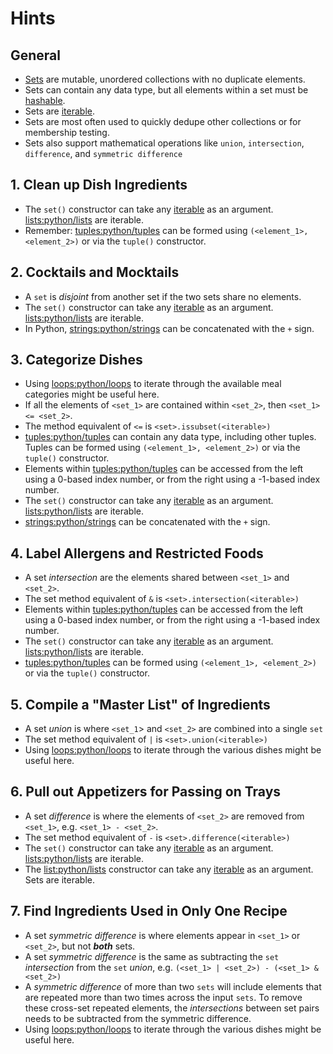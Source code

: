 # Hints

## General

- [Sets][sets] are mutable, unordered collections with no duplicate elements.
- Sets can contain any data type, but all elements within a set must be [hashable][hashable].
- Sets are [iterable][iterable].
- Sets are most often used to quickly dedupe other collections or for membership testing.
- Sets also support mathematical operations like `union`, `intersection`, `difference`, and `symmetric difference`

## 1. Clean up Dish Ingredients

- The `set()` constructor can take any [iterable][iterable] as an argument. [lists:python/lists](https://exercism.lol/tracks/python/concepts/lists) are iterable.
- Remember: [tuples:python/tuples](https://exercism.lol/tracks/python/concepts/tuples) can be formed using `(<element_1>, <element_2>)` or via the `tuple()` constructor.

## 2. Cocktails and Mocktails

- A `set` is _disjoint_ from another set if the two sets share no elements.
- The `set()` constructor can take any [iterable][iterable] as an argument. [lists:python/lists](https://exercism.lol/tracks/python/concepts/lists) are iterable.
- In Python, [strings:python/strings](https://exercism.lol/tracks/python/concepts/strings) can be concatenated with the `+` sign.

## 3. Categorize Dishes

- Using [loops:python/loops](https://exercism.lol/tracks/python/concepts/loops) to iterate through the available meal categories might be useful here.
- If all the elements of `<set_1>` are contained within `<set_2>`, then `<set_1> <= <set_2>`.
- The method equivalent of `<=` is `<set>.issubset(<iterable>)`
- [tuples:python/tuples](https://exercism.lol/tracks/python/concepts/tuples) can contain any data type, including other tuples. Tuples can be formed using `(<element_1>, <element_2>)` or via the `tuple()` constructor.
- Elements within [tuples:python/tuples](https://exercism.lol/tracks/python/concepts/tuples) can be accessed from the left using a 0-based index number, or from the right using a -1-based index number.
- The `set()` constructor can take any [iterable][iterable] as an argument. [lists:python/lists](https://exercism.lol/tracks/python/concepts/lists) are iterable.
- [strings:python/strings](https://exercism.lol/tracks/python/concepts/strings) can be concatenated with the `+` sign.

## 4. Label Allergens and Restricted Foods

- A set _intersection_ are the elements shared between `<set_1>` and `<set_2>`.
- The set method equivalent of `&` is `<set>.intersection(<iterable>)`
- Elements within [tuples:python/tuples](https://exercism.lol/tracks/python/concepts/tuples) can be accessed from the left using a 0-based index number, or from the right using a -1-based index number.
- The `set()` constructor can take any [iterable][iterable] as an argument. [lists:python/lists](https://exercism.lol/tracks/python/concepts/lists) are iterable.
- [tuples:python/tuples](https://exercism.lol/tracks/python/concepts/tuples) can be formed using `(<element_1>, <element_2>)` or via the `tuple()` constructor.

## 5. Compile a "Master List" of Ingredients

- A set _union_ is where `<set_1`> and `<set_2>` are combined into a single `set`
- The set method equivalent of `|` is `<set>.union(<iterable>)`
- Using [loops:python/loops](https://exercism.lol/tracks/python/concepts/loops) to iterate through the various dishes might be useful here.

## 6. Pull out Appetizers for Passing on Trays

- A set _difference_ is where the elements of `<set_2>` are removed from `<set_1>`, e.g. `<set_1> - <set_2>`.
- The set method equivalent of `-` is `<set>.difference(<iterable>)`
- The `set()` constructor can take any [iterable][iterable] as an argument. [lists:python/lists](https://exercism.lol/tracks/python/concepts/lists) are iterable.
- The [list:python/lists](https://exercism.lol/tracks/python/concepts/lists) constructor can take any [iterable][iterable] as an argument. Sets are iterable.

## 7. Find Ingredients Used in Only One Recipe

- A set _symmetric difference_ is where elements appear in `<set_1>` or `<set_2>`, but not **_both_** sets.
- A set _symmetric difference_ is the same as subtracting the `set` _intersection_ from the `set` _union_, e.g. `(<set_1> | <set_2>) - (<set_1> & <set_2>)`
- A _symmetric difference_ of more than two `sets` will include elements that are repeated more than two times across the input `sets`. To remove these cross-set repeated elements, the _intersections_ between set pairs needs to be subtracted from the symmetric difference.
- Using [loops:python/loops](https://exercism.lol/tracks/python/concepts/loops) to iterate through the various dishes might be useful here.

[hashable]: https://docs.python.org/3.7/glossary.html#term-hashable
[iterable]: https://docs.python.org/3/glossary.html#term-iterable
[sets]: https://docs.python.org/3/tutorial/datastructures.html#sets
